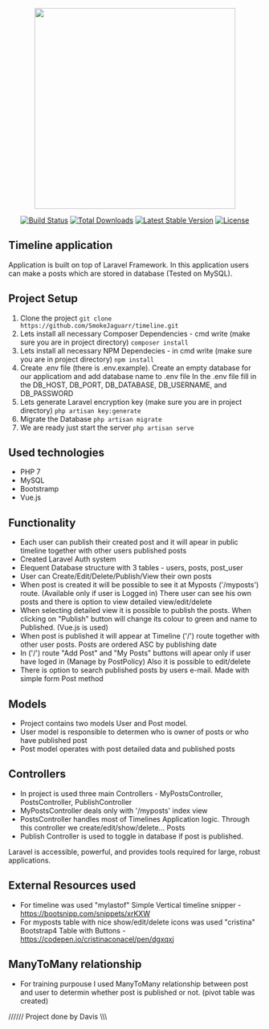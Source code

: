 <p align="center"><img src="https://res.cloudinary.com/dtfbvvkyp/image/upload/v1566331377/laravel-logolockup-cmyk-red.svg" width="400"></p>

<p align="center">
<a href="https://travis-ci.org/laravel/framework"><img src="https://travis-ci.org/laravel/framework.svg" alt="Build Status"></a>
<a href="https://packagist.org/packages/laravel/framework"><img src="https://poser.pugx.org/laravel/framework/d/total.svg" alt="Total Downloads"></a>
<a href="https://packagist.org/packages/laravel/framework"><img src="https://poser.pugx.org/laravel/framework/v/stable.svg" alt="Latest Stable Version"></a>
<a href="https://packagist.org/packages/laravel/framework"><img src="https://poser.pugx.org/laravel/framework/license.svg" alt="License"></a>
</p>

## Timeline application

Application is built on top of Laravel Framework. In this application users can make a posts which are stored in database (Tested on MySQL).

## Project Setup

1. Clone the project
   `git clone https://github.com/SmokeJaguarr/timeline.git`
2. Lets install all necessary Composer Dependencies - cmd write (make sure you are in project directory)
   `composer install`
3. Lets install all necessary NPM Dependecies - in cmd write (make sure you are in project directory)
   `npm install`
4. Create .env file (there is .env.example).
   Create an empty database for our applicatiom and add database name to .env file
   In the .env file fill in the DB_HOST, DB_PORT, DB_DATABASE, DB_USERNAME, and DB_PASSWORD
5. Lets generate Laravel encryption key (make sure you are in project directory)
   `php artisan key:generate`
6. Migrate the Database
   `php artisan migrate`
7. We are ready just start the server
   `php artisan serve`

## Used technologies

-   PHP 7
-   MySQL
-   Bootstramp
-   Vue.js

## Functionality

-   Each user can publish their created post and it will apear in public timeline together with other users published posts
-   Created Laravel Auth system
-   Elequent Database structure with 3 tables - users, posts, post_user
-   User can Create/Edit/Delete/Publish/View their own posts
-   When post is created it will be possible to see it at Myposts ('/myposts') route. (Available only if user is Logged in) There user can see his own posts and there is option to view detailed view/edit/delete
-   When selecting detailed view it is possible to publish the posts. When clicking on "Publish" button will change its colour to green and name to Published. (Vue.js is used)
-   When post is published it will appear at Timeline ('/') route together with other user posts. Posts are ordered ASC by publishing date
-   In ('/') route "Add Post" and "My Posts" buttons will apear only if user have loged in (Manage by PostPolicy)
    Also it is possible to edit/delete
-   There is option to search published posts by users e-mail. Made with simple form Post method

## Models

-   Project contains two models User and Post model.
-   User model is responsible to determen who is owner of posts or who have published post
-   Post model operates with post detailed data and published posts

## Controllers

-   In project is used three main Controllers - MyPostsController, PostsController, PublishController
-   MyPostsController deals only with '/myposts' index view
-   PostsController handles most of Timelines Application logic. Through this controller we create/edit/show/delete... Posts
-   Publish Controller is used to toggle in database if post is published.

Laravel is accessible, powerful, and provides tools required for large, robust applications.

## External Resources used

-   For timeline was used "mylastof" Simple Vertical timeline snipper - https://bootsnipp.com/snippets/xrKXW
-   For myposts table with nice show/edit/delete icons was used "cristina" Bootstrap4 Table with Buttons - https://codepen.io/cristinaconacel/pen/dgxqxj

## ManyToMany relationship

-   For training purpouse I used ManyToMany relationship between post and user to determin whether post is published or not. (pivot table was created)

////// Project done by Davis \\\\\\
